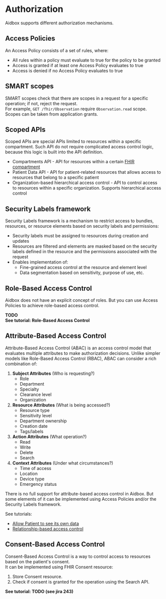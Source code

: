 # Authorization

Aidbox supports different authorization mechanisms.

## Access Policies

An Access Policy consists of a set of rules, where:

* All rules within a policy must evaluate to true for the policy to be granted
* Access is granted if at least one Access Policy evaluates to true
* Access is denied if no Access Policy evaluates to true

## SMART scopes

SMART scopes check that there are scopes in a request for a specific operation; if not, reject the request.\
For example, `GET /fhir/Observation` require `Observation.read` scope. Scopes can be taken from application grants.

## Scoped APIs

Scoped APIs are special APIs limited to resources within a specific compartment. Such API do not require complicated access control logic, because this logic is built into the API definition.

* Compartments API - API for resources within a certain [FHIR compartment](https://www.hl7.org/fhir/compartmentdefinition.html)
* Patient Data API - API for patient-related resources that allows access to resources that belong to a specific patient
* Organization-based hierarchical access control - API to control access to resources within a specific organization. Supports hierarchical access control

## Security Labels framework

Security Labels framework is a mechanism to restrict access to bundles, resources, or resource elements based on security labels and permissions:

* Security labels must be assigned to resources during creation and updates
* Resources are filtered and elements are masked based on the security labels defined in the resource and the permissions associated with the request
* Enables implementation of:
  * Fine-grained access control at the resource and element level
  * Data segmentation based on sensitivity, purpose of use, etc.

## Role-Based Access Control

Aidbox does not have an explicit concept of roles. But you can use Access Policies to achieve role-based access control.

**TODO**\
**See tutorial: Role-Based Access Control**

## Attribute-Based Access Control

Attribute-Based Access Control (ABAC) is an access control model that evaluates multiple attributes to make authorization decisions. Unlike simpler models like Role-Based Access Control (RBAC), ABAC can consider a rich combination of:

1. **Subject Attributes** (Who is requesting?)
   * Role
   * Department
   * Specialty
   * Clearance level
   * Organization
2. **Resource Attributes** (What is being accessed?)
   * Resource type
   * Sensitivity level
   * Department ownership
   * Creation date
   * Tags/labels
3. **Action Attributes** (What operation?)
   * Read
   * Write
   * Delete
   * Search
4. **Context Attributes** (Under what circumstances?)
   * Time of access
   * Location
   * Device type
   * Emergency status

There is no full support for attribute-based access control in Aidbox. But some elements of it can be implemented using Access Policies and/or the Security Labels framework.

See tutorials:

* [Allow Patient to see its own data](broken-reference)
* [Relationship-based access control](broken-reference)

## Consent-Based Access Control

Consent-Based Access Control is a way to control access to resources based on the patient's consent.\
It can be implemented using FHIR Consent resource:

1. Store Consent resource.
2. Check if consent is granted for the operation using the Search API.



**See tutorial: TODO (see jira 243)**
